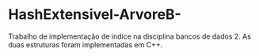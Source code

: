 # HashExtensivel-ArvoreB-
Trabalho de implementação de indíce na disciplina bancos de dados 2. As duas estruturas foram implementadas em C++.
